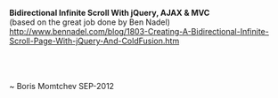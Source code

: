 <b>Bidirectional Infinite Scroll With jQuery, AJAX & MVC</b><br/>
(based on the great job done by Ben Nadel)<br/>
http://www.bennadel.com/blog/1803-Creating-A-Bidirectional-Infinite-Scroll-Page-With-jQuery-And-ColdFusion.htm

<br/><br/><br/>
~ Boris Momtchev SEP-2012